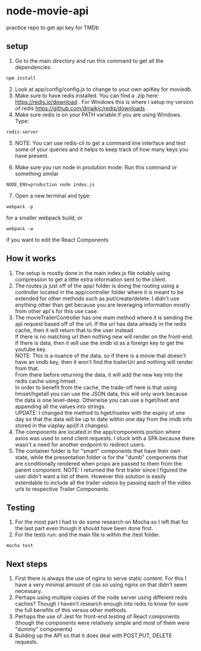 # node-movie-api
practice repo to get api key for TMDb

## setup

1) Go to the main directory and run this command to get all the dependencies:
```
npm install
```
2) Look at app/config/config.js to change to your own apiKey for moviedb.
3) Make sure to have redis installed. You can find a .zip here: https://redis.io/download . For Windows this is where I setup my version of redis https://github.com/dmajkic/redis/downloads .
4) Make sure redis is on your PATH variable if you are using Windows. Type:
```
redis-server
```
5) NOTE: You can use redis-cli to get a command line interface and test some of your queries and it helps to keep track of how many keys you have present.

6) Make sure you run node in prodution mode: Run this command or something similar
```
NODE_ENV=production node index.js
```
7) Open a new terminal and type:
```
webpack -p
```
for a smaller webpack build, or
```
webpack -w
```
if you want to edit the React Components

## How it works
1) The setup is mostly done in the main index.js file notably using compression to get a little extra information sent to the client.
2) The routes.js just off of the app/ folder is doing the routing using a controller located in the app/controller folder where it is meant to be extended for other methods such as put/create/delete.
I didn't use anything other than get because you are leveraging information mostly from other api's for this use case.
3) The movieTrailerController has one main method where it is sending the api request based off of the url.
If the url has data already in the redis cache, then it will return that to the user instead. </br>
If there is no matching url then nothing new will render on the front-end. </br>
If there is data, then it will use the imdb id as a foreign key to get the youtube key. </br>
NOTE: This is a nuance of the data, so if there is a movie that doesn't have an imdb key, then it won't find the trailerUrl and nothing will render from that. </br>
From there before returning the data, it will add the new key into the redis cache using hmset. </br>
In order to benefit from the cache, the trade-off here is that using hmset/hgetall you can use the JSON data, this will only work because the data is one level-deep. Otherwise you can use a hget/hset and appending all the values into strings. </br>
UPDATE:
I changed the method to hget/hsetex with the expiry of one day so that the data will be up to date within one day from
the imdb info stored in the viaplay api(if it changes).
4) The components are located in the app/components portion where axios was used to send client requests. I stuck with a SPA because there wasn't a need for another endpoint to redirect users.
5) The container folder is for "smart" components that have their own state, while the presentation folder is for the "dumb" components that are conditionally rendered when props are passed to them from the parent component.
NOTE:
I returned the first trailer since I figured the user didn't want a list of them. However this solution is easily extendable to include all the trailer videos by passing each of the video urls to respective Trailer Components.

## Testing
1) For the most part I had to do some research on Mocha so I left that for the last part even though it should have been done first.
2) For the tests run: and the main file is within the /test folder.
```
mocha test
```
## Next steps
1) First there is always the use of nginx to serve static content. For this I have a very minimal amount of css so using nginx on that didn't seem necessary.
2) Perhaps using multiple copies of the node server using different redis caches? Though I haven't research enough into redis to know for sure the full benefits of this versus other methods.
3) Perhaps the use of Jest for front-end testing of React components (though the components were relatively simple and most of them were "dummy" components)
4) Building up the API so that it does deal with POST,PUT, DELETE requests.
